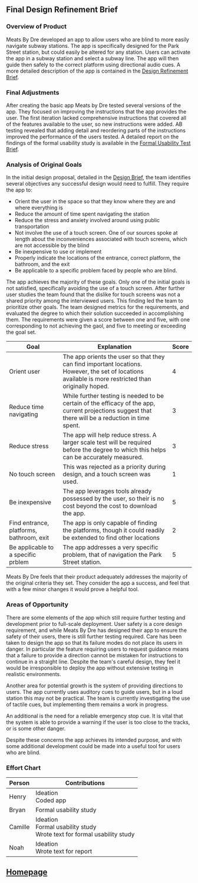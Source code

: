 ## Final Design Refinement Brief

### Overview of Product

Meats By Dre developed an app to allow users who are blind to more easily navigate subway stations.
The app is specifically designed for the Park Street station, but could easily be altered for any station.
Users can activate the app in a subway station and select a subway line.
The app will then guide then safely to the correct platform using directional audio cues.
A more detailed description of the app is contained in the [Design Refinement Brief](designrefinement.md).

### Final Adjustments

After creating the basic app Meats by Dre tested several versions of the app.
They focused on improving the instructions that the app provides the user. The first iteration lacked comprehensive instructions that covered all of the features available to the user, so new instructions were added. 
AB testing revealed that adding detail and reordering parts of the instructions improved the performance of the users tested.
A detailed report on the findings of the formal usability study is available in the [Formal Usability Test Brief](formal_usability.md).

### Analysis of Original Goals

In the initial design proposal, detailed in the [Design Brief](designbrief.md), the team identifies several objectives any successful design would need to fulfill.
They require the app to:

* Orient the user in the space so that they know where they are and where everything is
* Reduce the amount of time spent navigating the station
* Reduce the stress and anxiety involved around using public transportation
* Not involve the use of a touch screen. One of our sources spoke at length about the inconveniences associated with touch screens, which are not accessible by the blind
* Be inexpensive to use or implement
* Properly indicate the locations of the entrance, correct platform, the bathroom, and the exit
* Be applicable to a specific problem faced by people who are blind.
 
The app achieves the majority of these goals. Only one of the initial goals is not satisfied, specifically avoiding the use of a touch screen.
After further user studies the team found that the dislike for touch screens was not a shared priority among the interviewed users.
This finding led the team to prioritize other goals.
The team designed metrics for the requirements, and evaluated the degree to which their solution succeeded in accomplishing them.
The requirements were given a score between one and five, with one corresponding to not achieving the gaol, and five to meeting or exceeding the goal set.


Goal | Explanation | Score
---- | ----------- | -----
Orient user | The app orients the user so that they can find important locations. However, the set of locations available is more restricted than originally hoped. | 4
Reduce time navigating | While further testing is needed to be certain of the efficacy of the app, current projections suggest that there will be a reduction in time spent. | 3
Reduce stress | The app will help reduce stress. A larger scale test will be required before the degree to which this helps can be accurately measured. | 3
No touch screen | This was rejected as a priority during design, and a touch screen was used. | 1
Be inexpensive | The app leverages tools already possessed by the user, so their is no cost beyond the cost to download the app. | 5
Find entrance, platforms, bathroom, exit | The app is only capable of finding the platforms, though it could readily be extended to find other locations | 2
Be applicable to a specific prblem | The app addresses a very specific problem, that of navigation the Park Street station. | 5


Meats By Dre feels that their product adequately addresses the majority of the original criteria they set.
They consider the app a success, and feel that with a few minor changes it would prove a helpful tool.


### Areas of Opportunity

There are some elements of the app which still require further testing and development prior to full-scale deployment.
User safety is a core design requirement, and while Meats By Dre has designed their app to ensure the safety of their users, there is still further testing required.
Care has been taken to design the app so that its failure modes do not place its users in danger.
In particular the feature requiring users to request guidance means that a failure to provide a direction cannot be mistaken for instructions to continue in a straight line.
Despite the team's careful design, they feel it would be irresponsible to deploy the app without extensive testing in realistic environments.

Another area for potential growth is the system of providing directions to users.
The app currently uses auditory cues to guide users, but in a loud station this may not be practical.
The team is currently investigating the use of tactile cues, but implementing them remains a work in progress.

An additional is the need for a reliable emergency stop cue.
It is vital that the system is able to provide a warning if the user is too close to the tracks, or is some other danger.

Despite these concerns the app achieves its intended purpose, and with some additional development could be made into a useful tool for users who are blind.

### Effort Chart


 Person | Contributions 
 ------ | -------------------------------------
Henry   | Ideation<br>Coded app<br> 
Bryan   | Formal usability study<br> 
Camille | Ideation<br>Formal usability study<br>Wrote text for formal usability study<br>
Noah    | Ideation<br>Wrote text for report<br>

## [Homepage](index.md)
